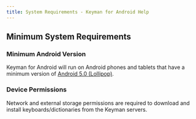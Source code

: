 ```yaml
---
title: System Requirements - Keyman for Android Help
---
```


## Minimum System Requirements

### Minimum Android Version
Keyman for Android will run on Android phones and tablets that have a minimum version of
[Android 5.0 (Lollipop)](https://developer.android.com/about/versions/lollipop).

### Device Permissions
Network and external storage permissions are required to download and install keyboards/dictionaries from the Keyman servers.
